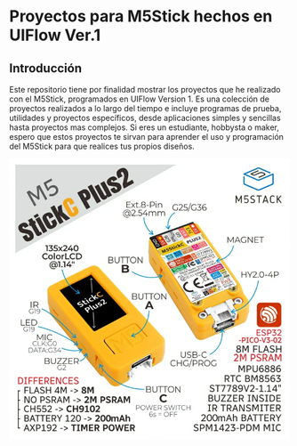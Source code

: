 # Proyectos para M5Stick hechos en UIFlow Ver.1

## Introducción

Este repositorio tiene por finalidad mostrar los proyectos que he realizado con el M5Stick, programados en UIFlow Version 1. Es una colección de proyectos realizados a lo largo del tiempo e incluye programas de prueba, utilidades y proyectos específicos, desde aplicaciones simples y sencillas hasta proyectos mas complejos. Si eres un estudiante, hobbysta o maker, espero que estos proyectos te sirvan para aprender el uso y programación del M5Stick para que realices tus propios diseños.

![alt text](images/m5stickC2.webp)

